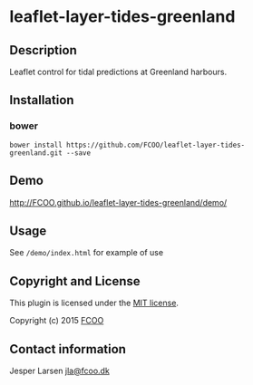 # leaflet-layer-tides-greenland
>


## Description
Leaflet control for tidal predictions at Greenland harbours.


## Installation
### bower
`bower install https://github.com/FCOO/leaflet-layer-tides-greenland.git --save`

## Demo
http://FCOO.github.io/leaflet-layer-tides-greenland/demo/ 

## Usage

See `/demo/index.html` for example of use


## Copyright and License
This plugin is licensed under the [MIT license](https://github.com/FCOO/leaflet-layer-tides-greenland/LICENSE).

Copyright (c) 2015 [FCOO](https://github.com/FCOO)

## Contact information

Jesper Larsen jla@fcoo.dk

